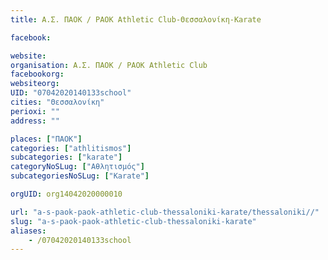 ```yaml
---
title: Α.Σ. ΠΑΟΚ / PAOK Athletic Club-Θεσσαλονίκη-Karate

facebook:

website:
organisation: Α.Σ. ΠΑΟΚ / PAOK Athletic Club
facebookorg:
websiteorg:
UID: "07042020140133school"
cities: "Θεσσαλονίκη"
perioxi: ""
address: ""

places: ["ΠΑΟΚ"]
categories: ["athlitismos"]
subcategories: ["karate"]
categoryNoSLug: ["Αθλητισμός"]
subcategoriesNoSLug: ["Karate"]

orgUID: org14042020000010

url: "a-s-paok-paok-athletic-club-thessaloniki-karate/thessaloniki//"
slug: "a-s-paok-paok-athletic-club-thessaloniki-karate"
aliases:
    - /07042020140133school
---
```





